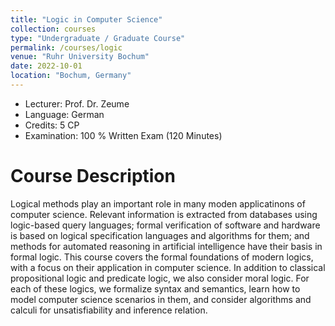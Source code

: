 ```yaml
---
title: "Logic in Computer Science"
collection: courses
type: "Undergraduate / Graduate Course"
permalink: /courses/logic
venue: "Ruhr University Bochum"
date: 2022-10-01
location: "Bochum, Germany"
---
```


* Lecturer: Prof. Dr. Zeume
* Language: German
* Credits: 5 CP
* Examination: 100 % Written Exam (120 Minutes)


Course Description
======

Logical methods play an important role in many moden applicatinons of computer science.
Relevant information is extracted from databases using logic-based query languages;
formal verification of software and hardware is based on logical specification languages and algorithms for them;
and methods for automated reasoning in artificial intelligence have their basis in formal logic.
This course covers the formal foundations of modern logics, with a focus on their application in computer science.
In addition to classical propositional logic and predicate logic, we also consider moral logic.
For each of these logics, we formalize syntax and semantics, learn how to model computer science scenarios in them, and consider algorithms and calculi for unsatisfiability and inference relation.
